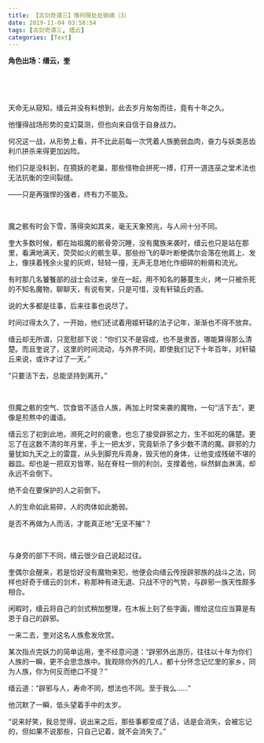 ```yaml
---
title: 【古剑奇谭三】情何限处处销魂（3）
date: 2019-11-04 03:58:54
tags: [古剑奇谭三, 缙云]
categories: [Text]
---
```


<p><strong>角色出场：缙云，奎</strong></p> 
<p><br /></p> 
<p><br /></p> 
<p>天命无从窥知，缙云并没有料想到，此去岁月匆匆而往，竟有十年之久。</p> 
<p>他懂得战场形势的变幻莫测，但也向来自信于自身战力。</p> 
<p>何况这一战，从形势上看，并不比此前每一次凭着人族脆弱血肉，奋力与妖类恶齿利爪拼杀来得更加凶险。</p> 
<p>他们只是没料到，在獍妖的老巢，那些怪物会拼死一搏，打开一道连巫之堂术法也无法抗衡的空间裂缝。</p> 
<p>——只是再强悍的强者，终有力不能及。</p> 
<p>&nbsp;</p> 
<p>魔之骸有时会下雪，落得突如其来，毫无天象预兆，与人间十分不同。</p> 
<p>奎大多数时候，都在始祖魔的骸骨旁沉睡，没有魔族来袭时，缙云也只是站在那里，看满地满天，荧荧如火的骸生草。那些纷飞的草叶断梗偶尔会落在他肩上、发上，像挟着残余火星的灰烬，轻轻一撞，无声无息地化作细碎的粉屑和流光。</p> 
<p>有时那几名饕餮部的战士会过来，坐在一起，用不知名的藤蔓生火，烤一只被杀死的不知名魔物，聊聊天，有说有笑，只是可惜，没有轩辕丘的酒。</p> 
<p>说的大多都是往事，后来往事也说尽了。</p> 
<p>时间过得太久了，一开始，他们还试着用姬轩辕的法子记年，渐渐也不得不放弃。</p> 
<p>缙云却无所谓，只宽慰部下说：“你们又不是容成，也不是隶首，哪能算得那么清楚。而且奎说了，这里的时间流动，与外界不同，即使我们记下十年百年，对轩辕丘来说，或许才过了一天。”</p> 
<p>“只要活下去，总能坚持到离开。”</p> 
<p>&nbsp;</p> 
<p>但魔之骸的空气、饮食皆不适合人族，再加上时常来袭的魔物，一句“活下去”，更像是煎熬中的谶语。</p> 
<p>缙云忘了初到此地，濒死之时的疲惫，也忘了接受辟邪之力，生不如死的痛楚。更忘了在这数不清的年月里，手上一把太岁，究竟斩杀了多少数不清的魔。辟邪的力量犹如九天之上的雷霆，从头到脚充斥周身，毁灭他的身体，让他变成残破不堪的器皿。却也是一把双刃皆寒，贴在脊柱一侧的利剑，支撑着他，纵然鲜血淋漓，却永远不会倒下。</p> 
<p>绝不会在要保护的人之前倒下。</p> 
<p>人的生命如此易碎，人的肉体如此脆弱。</p> 
<p>是否不再做为人而活，才能真正地“无坚不摧”？</p> 
<p>&nbsp;</p> 
<p>与身旁的部下不同，缙云很少自己说起过往。</p> 
<p>奎偶尔会醒来，若是恰好没有魔物来犯，他便会向缙云传授辟邪族的战斗之法，同样也好奇于缙云的剑术，称那种有进无退、只战不守的气势，与辟邪一族天性颇多相合。</p> 
<p>闲暇时，缙云将自己的剑式稍加整理，在木板上刻了些字画，赠给这位应当算是有恩于自己的辟邪。</p> 
<p>一来二去，奎对这名人族愈发欣赏。</p> 
<p>某次指点完妖力的简单运用，奎不经意问道：“辟邪外出游历，往往以十年为你们人族的一瞬，更不会思念族中。我观除你外的几人，都十分怀念记忆里的家乡，同为人族，你为何反而绝口不提？”</p> 
<p>缙云道：“辟邪与人，寿命不同，想法也不同。至于我么……”</p> 
<p>他沉默了一瞬，低头望着手中的太岁。</p> 
<p>“说来好笑，我总觉得，说出来之后，那些事都变成了话，话是会消失，会被忘记的，但如果不说那些，只自己记着，就不会消失了。”</p> 
<p><br /></p>